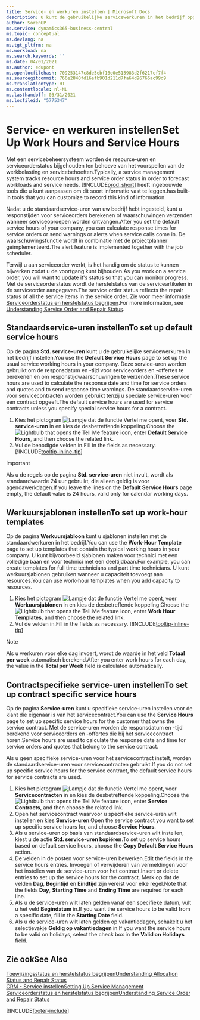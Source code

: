 ```yaml
---
title: Service- en werkuren instellen | Microsoft Docs
description: U kunt de gebruikelijke servicewerkuren in het bedrijf opgeven. Deze service-uren worden gebruikt om de responsdatum en -tijd voor serviceorders en -offertes te berekenen, en om responstijdwaarschuwingen te verzenden.
author: SorenGP
ms.service: dynamics365-business-central
ms.topic: conceptual
ms.devlang: na
ms.tgt_pltfrm: na
ms.workload: na
ms.search.keywords: ''
ms.date: 04/01/2021
ms.author: edupont
ms.openlocfilehash: 709253147c8de5ebf16e0e515983d2f6217cf7f4
ms.sourcegitcommit: 766e2840fd16efb901d211d7fa64d96766ac99d9
ms.translationtype: HT
ms.contentlocale: nl-NL
ms.lasthandoff: 03/31/2021
ms.locfileid: "5775347"
---
```

# <a name="set-up-work-hours-and-service-hours"></a><span data-ttu-id="8d268-104">Service- en werkuren instellen</span><span class="sxs-lookup"><span data-stu-id="8d268-104">Set Up Work Hours and Service Hours</span></span>
<span data-ttu-id="8d268-105">Met een servicebeheersysteem worden de resource-uren en serviceorderstatus bijgehouden ten behoeve van het voorspellen van de werkbelasting en servicebehoeften.</span><span class="sxs-lookup"><span data-stu-id="8d268-105">Typically, a service management system tracks resource hours and service order status in order to forecast workloads and service needs.</span></span> [!INCLUDE[prod_short](includes/prod_short.md)] <span data-ttu-id="8d268-106">heeft ingebouwde tools die u kunt aanpassen om dit soort informatie vast te leggen.</span><span class="sxs-lookup"><span data-stu-id="8d268-106">has built-in tools that you can customize to record this kind of information.</span></span>  
  
<span data-ttu-id="8d268-107">Nadat u de standaardservice-uren van uw bedrijf hebt ingesteld, kunt u responstijden voor serviceorders berekenen of waarschuwingen verzenden wanneer serviceoproepen worden ontvangen.</span><span class="sxs-lookup"><span data-stu-id="8d268-107">After you set the default service hours of your company, you can calculate response times for service orders or send warnings or alerts when service calls come in.</span></span> <span data-ttu-id="8d268-108">De waarschuwingsfunctie wordt in combinatie met de projectplanner geïmplementeerd.</span><span class="sxs-lookup"><span data-stu-id="8d268-108">The alert feature is implemented together with the job scheduler.</span></span>   
  
<span data-ttu-id="8d268-109">Terwijl u aan serviceorder werkt, is het handig om de status te kunnen bijwerken zodat u de voortgang kunt bijhouden.</span><span class="sxs-lookup"><span data-stu-id="8d268-109">As you work on a service order, you will want to update it's status so that you can monitor progress.</span></span> <span data-ttu-id="8d268-110">Met de serviceorderstatus wordt de herstelstatus van de serviceartikelen in de serviceorder aangegeven.</span><span class="sxs-lookup"><span data-stu-id="8d268-110">The service order status reflects the repair status of all the service items in the service order.</span></span> <span data-ttu-id="8d268-111">Zie voor meer informatie [Serviceorderstatus en herstelstatus begrijpen](service-order-repair-status.md).</span><span class="sxs-lookup"><span data-stu-id="8d268-111">For more information, see [Understanding Service Order and Repair Status](service-order-repair-status.md).</span></span> 

## <a name="to-set-up-default-service-hours"></a><span data-ttu-id="8d268-112">Standaardservice-uren instellen</span><span class="sxs-lookup"><span data-stu-id="8d268-112">To set up default service hours</span></span>  
<span data-ttu-id="8d268-113">Op de pagina **Std. service-uren** kunt u de gebruikelijke servicewerkuren in het bedrijf instellen.</span><span class="sxs-lookup"><span data-stu-id="8d268-113">You use the **Default Service Hours** page to set up the usual service working hours in your company.</span></span> <span data-ttu-id="8d268-114">Deze service-uren worden gebruikt om de responsdatum en -tijd voor serviceorders en -offertes te berekenen en om responstijdwaarschuwingen te verzenden.</span><span class="sxs-lookup"><span data-stu-id="8d268-114">These service hours are used to calculate the response date and time for service orders and quotes and to send response time warnings.</span></span> <span data-ttu-id="8d268-115">De standaardservice-uren voor servicecontracten worden gebruikt tenzij u speciale service-uren voor een contract opgeeft.</span><span class="sxs-lookup"><span data-stu-id="8d268-115">The default service hours are used for service contracts unless you specify special service hours for a contract.</span></span>  
  
1. <span data-ttu-id="8d268-116">Kies het pictogram ![Lampje dat de functie Vertel me opent](media/ui-search/search_small.png "Vertel me wat u wilt doen"), voer **Std. service-uren** in en kies de desbetreffende koppeling.</span><span class="sxs-lookup"><span data-stu-id="8d268-116">Choose the ![Lightbulb that opens the Tell Me feature](media/ui-search/search_small.png "Tell me what you want to do") icon, enter **Default Service Hours**, and then choose the related link.</span></span>  
2. <span data-ttu-id="8d268-117">Vul de benodigde velden in.</span><span class="sxs-lookup"><span data-stu-id="8d268-117">Fill in the fields as necessary.</span></span> [!INCLUDE[tooltip-inline-tip](includes/tooltip-inline-tip_md.md)]  
  
> [!IMPORTANT]  
>  <span data-ttu-id="8d268-118">Als u de regels op de pagina **Std. service-uren** niet invult, wordt als standaardwaarde 24 uur gebruikt, die alleen geldig is voor agendawerkdagen.</span><span class="sxs-lookup"><span data-stu-id="8d268-118">If you leave the lines on the **Default Service Hours** page empty, the default value is 24 hours, valid only for calendar working days.</span></span>  
  
## <a name="to-set-up-work-hour-templates"></a><span data-ttu-id="8d268-119">Werkuursjablonen instellen</span><span class="sxs-lookup"><span data-stu-id="8d268-119">To set up work-hour templates</span></span>
<span data-ttu-id="8d268-120">Op de pagina **Werkuursjabloon** kunt u sjablonen instellen met de standaardwerkuren in het bedrijf.</span><span class="sxs-lookup"><span data-stu-id="8d268-120">You can use the **Work-Hour Template** page to set up templates that contain the typical working hours in your company.</span></span> <span data-ttu-id="8d268-121">U kunt bijvoorbeeld sjablonen maken voor technici met een volledige baan en voor technici met een deeltijdbaan.</span><span class="sxs-lookup"><span data-stu-id="8d268-121">For example, you can create templates for full time technicians and part time technicians.</span></span> <span data-ttu-id="8d268-122">U kunt werkuursjablonen gebruiken wanneer u capaciteit toevoegt aan resources.</span><span class="sxs-lookup"><span data-stu-id="8d268-122">You can use work-hour templates when you add capacity to resources.</span></span>  
  
1. <span data-ttu-id="8d268-123">Kies het pictogram ![Lampje dat de functie Vertel me opent](media/ui-search/search_small.png "Vertel me wat u wilt doen"), voer **Werkuursjablonen** in en kies de desbetreffende koppeling.</span><span class="sxs-lookup"><span data-stu-id="8d268-123">Choose the ![Lightbulb that opens the Tell Me feature](media/ui-search/search_small.png "Tell me what you want to do") icon, enter **Work Hour Templates**, and then choose the related link.</span></span>  
2. <span data-ttu-id="8d268-124">Vul de velden in.</span><span class="sxs-lookup"><span data-stu-id="8d268-124">Fill in the fields as necessary.</span></span> [!INCLUDE[tooltip-inline-tip](includes/tooltip-inline-tip_md.md)]  
  
> [!Note]
> <span data-ttu-id="8d268-125">Als u werkuren voor elke dag invoert, wordt de waarde in het veld **Totaal per week** automatisch berekend.</span><span class="sxs-lookup"><span data-stu-id="8d268-125">After you enter work hours for each day, the value in the **Total per Week** field is calculated automatically.</span></span>  

## <a name="to-set-up-contract-specific-service-hours"></a><span data-ttu-id="8d268-126">Contractspecifieke service-uren instellen</span><span class="sxs-lookup"><span data-stu-id="8d268-126">To set up contract specific service hours</span></span>  
<span data-ttu-id="8d268-127">Op de pagina **Service-uren** kunt u specifieke service-uren instellen voor de klant die eigenaar is van het servicecontract.</span><span class="sxs-lookup"><span data-stu-id="8d268-127">You can use the **Service Hours** page to set up specific service hours for the customer that owns the service contract.</span></span> <span data-ttu-id="8d268-128">Met de service-uren worden de responsdatum en -tijd berekend voor serviceorders en -offertes die bij het servicecontract horen.</span><span class="sxs-lookup"><span data-stu-id="8d268-128">Service hours are used to calculate the response date and time for service orders and quotes that belong to the service contract.</span></span>  
  
<span data-ttu-id="8d268-129">Als u geen specifieke service-uren voor het servicecontract instelt, worden de standaardservice-uren voor servicecontracten gebruikt.</span><span class="sxs-lookup"><span data-stu-id="8d268-129">If you do not set up specific service hours for the service contract, the default service hours for service contracts are used.</span></span>  
  
1. <span data-ttu-id="8d268-130">Kies het pictogram ![Lampje dat de functie Vertel me opent](media/ui-search/search_small.png "Vertel me wat u wilt doen"), voer **Servicecontracten** in en kies de desbetreffende koppeling.</span><span class="sxs-lookup"><span data-stu-id="8d268-130">Choose the ![Lightbulb that opens the Tell Me feature](media/ui-search/search_small.png "Tell me what you want to do") icon, enter **Service Contracts**, and then choose the related link.</span></span>  
2. <span data-ttu-id="8d268-131">Open het servicecontract waarvoor u specifieke service-uren wilt instellen en kies **Service-uren**.</span><span class="sxs-lookup"><span data-stu-id="8d268-131">Open the service contract you want to set up specific service hours for, and choose **Service Hours**.</span></span>  
4. <span data-ttu-id="8d268-132">Als u service-uren op basis van standaardservice-uren wilt instellen, kiest u de actie **Std. service-uren kopiëren**.</span><span class="sxs-lookup"><span data-stu-id="8d268-132">To set up service hours based on default service hours, choose the **Copy Default Service Hours** action.</span></span>  
5. <span data-ttu-id="8d268-133">De velden in de posten voor service-uren bewerken.</span><span class="sxs-lookup"><span data-stu-id="8d268-133">Edit the fields in the service hours entries.</span></span> <span data-ttu-id="8d268-134">Invoegen of verwijderen van vermeldingen voor het instellen van de service-uren voor het contract.</span><span class="sxs-lookup"><span data-stu-id="8d268-134">Insert or delete entries to set up the service hours for the contract.</span></span> <span data-ttu-id="8d268-135">Merk op dat de velden **Dag**, **Begintijd** en **Eindtijd** zijn vereist voor elke regel.</span><span class="sxs-lookup"><span data-stu-id="8d268-135">Note that the fields **Day**, **Starting Time** and **Ending Time** are required for each line.</span></span>  
6. <span data-ttu-id="8d268-136">Als u de service-uren wilt laten gelden vanaf een specifieke datum, vult u het veld **Begindatum** in.</span><span class="sxs-lookup"><span data-stu-id="8d268-136">If you want the service hours to be valid from a specific date, fill in the **Starting Date** field.</span></span>  
7. <span data-ttu-id="8d268-137">Als u de service-uren wilt laten gelden op vakantiedagen, schakelt u het selectievakje **Geldig op vakantiedagen** in.</span><span class="sxs-lookup"><span data-stu-id="8d268-137">If you want the service hours to be valid on holidays, select the check box in the **Valid on Holidays** field.</span></span>  

## <a name="see-also"></a><span data-ttu-id="8d268-138">Zie ook</span><span class="sxs-lookup"><span data-stu-id="8d268-138">See Also</span></span>  
[<span data-ttu-id="8d268-139">Toewijzingsstatus en herstelstatus begrijpen</span><span class="sxs-lookup"><span data-stu-id="8d268-139">Understanding Allocation Status and Repair Status</span></span>](service-allocation-status-and-repair-status.md)  
[<span data-ttu-id="8d268-140">CRM - Service instellen</span><span class="sxs-lookup"><span data-stu-id="8d268-140">Setting Up Service Management</span></span>](service-setup-service.md)  
[<span data-ttu-id="8d268-141">Serviceorderstatus en herstelstatus begrijpen</span><span class="sxs-lookup"><span data-stu-id="8d268-141">Understanding Service Order and Repair Status</span></span>](service-order-repair-status.md)  


[!INCLUDE[footer-include](includes/footer-banner.md)]